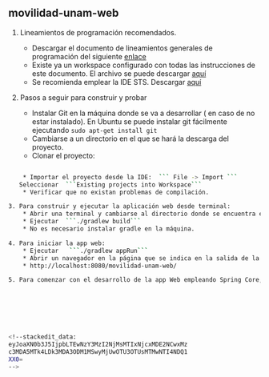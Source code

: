 ## movilidad-unam-web
1. Lineamientos de programación recomendados.
	* Descargar el documento de lineamientos generales de programación del siguiente
  [enlace](https://drive.google.com/open?id=1mkrT1ZZFNAUtTvskoIefzD2eNjpiZPXG)
	* Existe ya un workspace configurado con todas las instrucciones de este
  documento.  El archivo se puede descargar [aquí](https://drive.google.com/open?id=1mdqOa7Brr0uU-txOTFyCVUUjlHVDTZPR)
	* Se recomienda emplear la IDE STS. Descargar [aquí](https://spring.io/tools/sts/all)
  
2. Pasos a seguir para construir y probar
	* Instalar Git en la máquina donde se va a desarrollar ( en caso de no estar instalado).  En Ubuntu se puede instalar git fácilmente ejecutando  ```sudo apt-get install git``` 
	* Cambiarse a un directorio en el que se hará la descarga del proyecto.
	* Clonar el proyecto:
```bash d 

	* Importar el proyecto desde la IDE:  ``` File -> Import ```
   Seleccionar  ```Existing projects into Workspace```
	* Verificar que no existan problemas de compilación.

3. Para construir y ejecutar la aplicación web desde terminal:
	* Abrir una terminal y cambiarse al directorio donde se encuentra el proyecto.
	* Ejecutar  ```./gradlew build```
	* No es necesario instalar gradle en la máquina.

4. Para iniciar la app web:
	* Ejecutar   ```./gradlew appRun```
	* Abrir un navegador en la página que se indica en la salida de la terminal:
	* http://localhost:8080/movilidad-unam-web/

5. Para comenzar con el desarrollo de la app Web empleando Spring Core, Spring MVC, revisar el siguiente [demo](https://github.com/jorgerdc/spring/tree/master/spring-jquery-web)




  


<!--stackedit_data:
eyJoaXN0b3J5IjpbLTEwNzY3MzI2NjMsMTIxNjcxMDE2NCwxMz
c3MDA5MTk4LDk3MDA3ODM1MSwyMjUwOTU3OTUsMTMwNTI4NDQ1
XX0=
-->